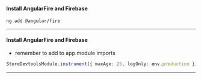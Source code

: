 #### Install AngularFire and Firebase
```console
ng add @angular/fire
```
---
#### Install AngularFire and Firebase
-  remember to add to app.module imports
```typescript
StoreDevtoolsModule.instrument({ maxAge: 25, logOnly: env.production }),
```
---
